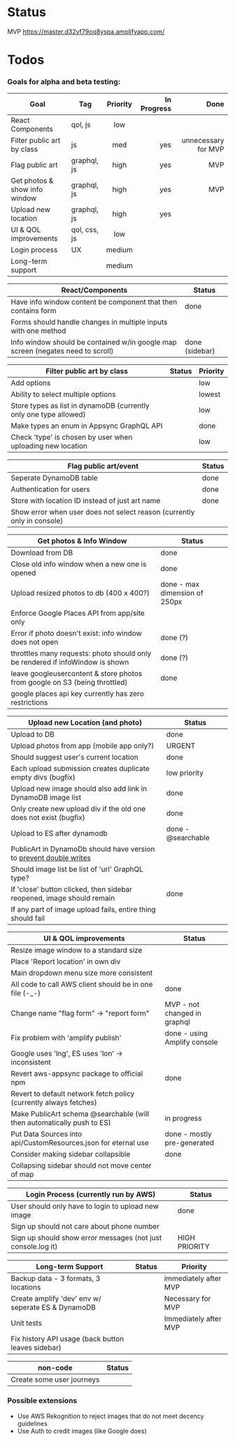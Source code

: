 # Status
MVP
https://master.d32yf79oq8yspa.amplifyapp.com/

# Todos

### Goals for alpha and beta testing:
| Goal                          | Tag          | Priority | In Progress |                Done |
| ----------------------------- | ------------ | :------: | ----------: | ------------------: |
| React Components              | qol, js      |   low    |             |                     |
| Filter public art by class    | js           |   med    |         yes | unnecessary for MVP |
| Flag public art               | graphql, js  |   high   |         yes |                 MVP |
| Get photos & show info window | graphql, js  |   high   |         yes |                 MVP |
| Upload new location           | graphql, js  |   high   |         yes |                     |
| UI & QOL improvements         | qol, css, js |   low    |             |                     |
| Login process                 | UX           |  medium  |             |                     |
| Long-term support             |              |  medium  |             |                     |

| React/Components                                                                | Status         |
| ------------------------------------------------------------------------------- | -------------- |
| Have info window content be component that then contains form                   | done           |
| Forms should handle changes in multiple inputs with one method                  |                |
| Info window should be contained w/in google map screen (negates need to scroll) | done (sidebar) |

| Filter public art by class                                        | Status | Priority |
| ----------------------------------------------------------------- | ------ | -------- |
| Add options                                                       |        | low      |
| Ability to select multiple options                                |        | lowest   |
| Store types as list in dynamoDB (currently only one type allowed) |        | low      |
| Make types an enum in Appsync GraphQL API                         |        | done     |
| Check 'type' is chosen by user when uploading new location        |        | low      |

| Flag public art/event                                                   | Status |
| ----------------------------------------------------------------------- | ------ |
| Seperate DynamoDB table                                                 | done   |
| Authentication for users                                                | done   |
| Store with location ID instead of just art name                         | done   |
| Show error when user does not select reason (currently only in console) |        |

| Get photos & Info Window                                                      | Status                        |
| ----------------------------------------------------------------------------- | ----------------------------- |
| Download from DB                                                              | done                          |
| Close old info window when a new one is opened                                | done                          |
| Upload resized photos to db (400 x 400?)                                      | done - max dimension of 250px |
| Enforce Google Places API from app/site only                                  |                               |
| Error if photo doesn't exist: info window does not open                       | done (?)                      |
| throttles many requests: photo should only be rendered if infoWindow is shown | done (?)                      |
| leave googleusercontent & store photos from google on S3 (being throttled)    | done                          |
| google places api key currently has zero restrictions                         |                               |

| Upload new Location (and photo)                                         | Status             |
| ----------------------------------------------------------------------- | ------------------ |
| Upload to DB                                                            | done               |
| Upload photos from app (mobile app only?)                               | URGENT             |
| Should suggest user's current location                                  | done               |
| Each upload submission creates duplicate empty divs (bugfix)            | low priority       |
| Upload new image should also add link in DynamoDB image list            | done               |
| Only create new upload div if the old one does not exist (bugfix)       | done               |
| Upload to ES after dynamodb                                             | done - @searchable |
| PublicArt in DynamoDb should have version to [prevent double writes][0] |                    |
| Should image list be list of 'url' GraphQL type?                        |                    |
| If 'close' button clicked, then sidebar reopened, image should remain   | done               |
| If any part of image upload fails, entire thing should fail             |                    |


| UI & QOL improvements                                                  | Status                       |
| ---------------------------------------------------------------------- | ---------------------------- |
| Resize image window to a standard size                                 |                              |
| Place 'Report location' in own div                                     |                              |
| Main dropdown menu size more consistent                                |                              |
| All code to call AWS client should be in one file (-_-)                | done                         |
| Change name "flag form" -> "report form"                               | MVP - not changed in graphql |
| Fix problem with 'amplify publish'                                     | done - using Amplify console |
| Google uses 'lng', ES uses 'lon' -> inconsistent                       |                              |
| Revert aws-appsync package to official npm                             | done                         |
| Revert to default network fetch policy (currently always fetches)      |                              |
| Make PublicArt schema @searchable (will then automatically push to ES) | in progress                  |
| Put Data Sources into api/CustomResources.json for eternal use         | done - mostly pre-generated  |
| Consider making sidebar collapsible                                    | done                         |
| Collapsing sidebar should not move center of map                       |                              |

| Login Process (currently run by AWS)                         | Status        |
| ------------------------------------------------------------ | ------------- |
| User should only have to login to upload new image           | done          |
| Sign up should not care about phone number                   |               |
| Sign up should show error messages (not just console.log it) | HIGH PRIORITY |

| Long-term Support                                  | Status | Priority              |
| -------------------------------------------------- | ------ | --------------------- |
| Backup data - 3 formats, 3 locations               |        | immediately after MVP |
| Create amplify 'dev' env w/ seperate ES & DynamoDB |        | Necessary for MVP     |
| Unit tests                                         |        | Immediately after MVP |
| Fix history API usage (back button leaves sidebar) |        |                       |

| non-code                  | Status |
| ------------------------- | ------ |
| Create some user journeys |        |

[0]: https://docs.aws.amazon.com/appsync/latest/devguide/tutorial-dynamodb-resolvers.html#modifying-the-updatepost-resolver-dynamodb-updateitem

### Possible extensions
- Use AWS Rekognition to reject images that do not meet decency guidelines
- Use Auth to credit images (like Google does)